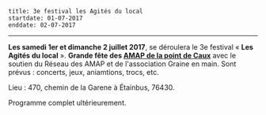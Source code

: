     title: 3e festival les Agités du local
    startdate: 01-07-2017
    enddate: 02-07-2017
---

**Les samedi 1er et dimanche 2 juillet 2017**, se déroulera le 3e festival « **Les Agités du local** ». **Grande fête des [AMAP de la point de Caux](http://reseau-amap-hn.com/amap/?search=caux#searching)** avec le soutien du Réseau des AMAP et de l'association Graine en main. Sont prévus : concerts, jeux, aniamtions, trocs, etc.

Lieu : 470, chemin de la Garene à Étainbus, 76430.

Programme complet ultérieurement.